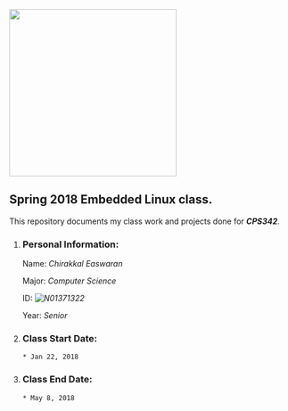 
<img src="https://www.newpaltz.edu/media/identity/logos/newpaltzlogo.jpg" width=300>

## Spring 2018 Embedded Linux class.


This repository documents my class work and projects done for **_CPS342_**.

1. ### Personal Information:

   Name: *Chirakkal Easwaran*
   
   Major: *Computer Science*
   
   ID: *![N01371322]("https://github.com/N01371322/ELSpring2018")*
   
   Year: *Senior*

2. ### Class Start Date:

       * Jan 22, 2018

3. ### Class End Date: 

       * May 8, 2018


